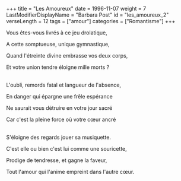 +++
title = "Les Amoureux"
date = 1996-11-07
weight = 7
LastModifierDisplayName = "Barbara Post"
id = "les_amoureux_2"
verseLength = 12
tags = ["amour"]
categories = ["Romantisme"]
+++

Vous êtes-vous livrés à ce jeu drolatique,

A cette somptueuse, unique gymnastique,

Quand l'étreinte divine embrasse vos deux corps,

Et votre union tendre éloigne mille morts ?

 \
L'oubli, remords fatal et langueur de l'absence,

En danger qui épargne une frêle espérance

Ne saurait vous détruire en votre jour sacré

Car c'est la pleine force où votre cœur ancré

 \
S'éloigne des regards jouer sa musiquette.

C'est elle ou bien c'est lui comme une souricette,

Prodige de tendresse, et gagne la faveur,

Tout l'amour qui l'anime empreint dans l'autre cœur.
